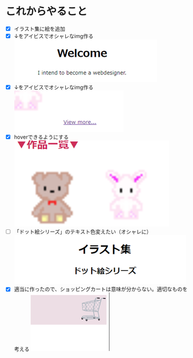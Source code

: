 # これからやること

 - [x] イラスト集に絵を追加
 - [x] ↓をアイビスでオシャレなimg作る
![IMG](/後で消す/1.PNG)
 - [x] ↓をアイビスでオシャレなimg作る
![IMG](/後で消す/2.PNG)
 - [x] hoverできるようにする
![IMG](/後で消す/3.PNG)
 - [ ] 「ドット絵シリーズ」のテキスト色変えたい（オシャレに）
![IMG](/後で消す/4.PNG)
 - [x] 適当に作ったので、ショッピングカートは意味が分からない。適切なものを考える
![IMG](/後で消す/5.PNG)